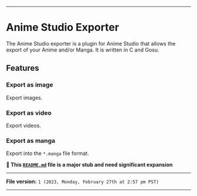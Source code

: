
***

# Anime Studio Exporter

The Anime Studio exporter is a plugin for Anime Studio that allows the export of your Anime and/or Manga. It is written in C and Gosu.

## Features

### Export as image

Export images.

### Export as video

Export videos.

### Export as manga

Export into the `*.manga` file format.

**🌱️ This [`README.md`](/README.md) file is a major stub and need significant expansion**

***

**File version:** `1 (2023, Monday, February 27th at 2:57 pm PST)`

***
